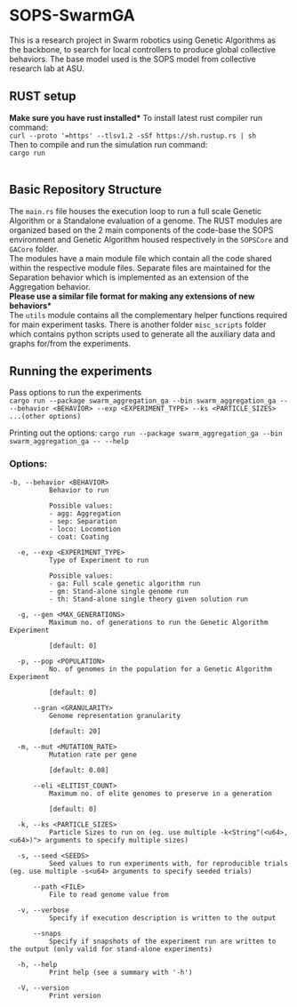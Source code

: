 # SOPS-SwarmGA
This is a research project in Swarm robotics using Genetic Algorithms as the backbone, to search for local controllers to produce global collective behaviors.  The base model used is the SOPS model from collective research lab at ASU.

## RUST setup
**Make sure you have rust installed\***
To install latest rust compiler run command:<br>
`curl --proto '=https' --tlsv1.2 -sSf https://sh.rustup.rs | sh`<br>
Then to compile and run the simulation run command:<br>
`cargo run`<br><br>

## Basic Repository Structure

The `main.rs` file houses the execution loop to run a full scale Genetic Algorithm or a Standalone evaluation of a genome. The RUST modules are organized based on the 2 main components of the code-base the SOPS environment and Genetic Algorithm housed respectively in the `SOPSCore` and `GACore` folder.<br>
The modules have a main module file which contain all the code shared within the respective module files. Separate files are maintained for the Separation behavior which is implemented as an extension of the Aggregation behavior.<br>
**Please use a similar file format for making any extensions of new behaviors\*** <br>
The `utils` module contains all the complementary helper functions required for main experiment tasks. There is another folder `misc_scripts` folder which contains python scripts used to generate all the auxiliary data and graphs for/from the experiments.

## Running the experiments

Pass options to run the experiments<br>
`cargo run --package swarm_aggregation_ga --bin swarm_aggregation_ga -- --behavior <BEHAVIOR> --exp <EXPERIMENT_TYPE> --ks <PARTICLE_SIZES> ...(other options)`<br>

Printing out the options: `cargo run --package swarm_aggregation_ga --bin swarm_aggregation_ga -- --help` 

### Options:<br>
```
-b, --behavior <BEHAVIOR>
          Behavior to run

          Possible values:
          - agg: Aggregation
          - sep: Separation
          - loco: Locomotion
          - coat: Coating

  -e, --exp <EXPERIMENT_TYPE>
          Type of Experiment to run

          Possible values:
          - ga: Full scale genetic algorithm run
          - gm: Stand-alone single genome run
          - th: Stand-alone single theory given solution run

  -g, --gen <MAX_GENERATIONS>
          Maximum no. of generations to run the Genetic Algorithm Experiment
          
          [default: 0]

  -p, --pop <POPULATION>
          No. of genomes in the population for a Genetic Algorithm Experiment
          
          [default: 0]

      --gran <GRANULARITY>
          Genome representation granularity
          
          [default: 20]

  -m, --mut <MUTATION_RATE>
          Mutation rate per gene
          
          [default: 0.08]

      --eli <ELITIST_COUNT>
          Maximum no. of elite genomes to preserve in a generation
          
          [default: 0]

  -k, --ks <PARTICLE_SIZES>
          Particle Sizes to run on (eg. use multiple -k<String"(<u64>,<u64>)"> arguments to specify multiple sizes)

  -s, --seed <SEEDS>
          Seed values to run experiments with, for reproducible trials (eg. use multiple -s<u64> arguments to specify seeded trials)

      --path <FILE>
          File to read genome value from

  -v, --verbose
          Specify if execution description is written to the output

      --snaps
          Specify if snapshots of the experiment run are written to the output (only valid for stand-alone experiments)

  -h, --help
          Print help (see a summary with '-h')

  -V, --version
          Print version
```
